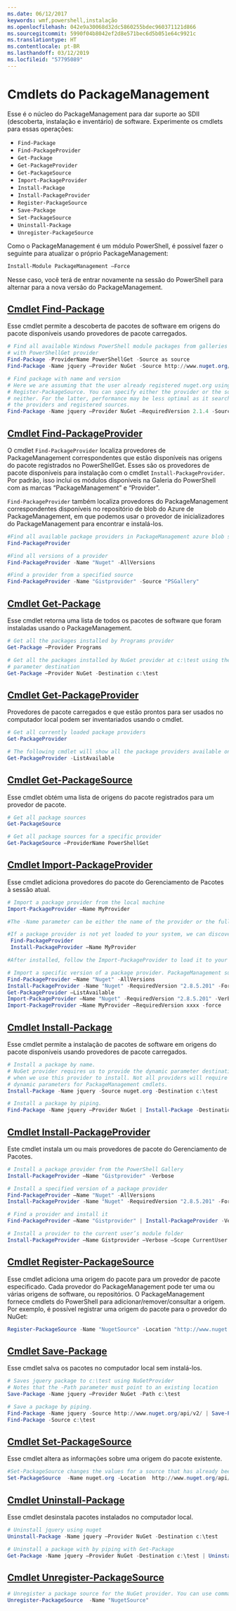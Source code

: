 ```yaml
---
ms.date: 06/12/2017
keywords: wmf,powershell,instalação
ms.openlocfilehash: 042e9a30068d32dc5860255bdec960371121d866
ms.sourcegitcommit: 5990f04b8042ef2d8e571bec6d5b051e64c9921c
ms.translationtype: HT
ms.contentlocale: pt-BR
ms.lasthandoff: 03/12/2019
ms.locfileid: "57795089"
---
```

# <a name="packagemanagement-cmdlets"></a>Cmdlets do PackageManagement

Esse é o núcleo do PackageManagement para dar suporte ao SDII (descoberta, instalação e inventário) de software. Experimente os cmdlets para essas operações:

- `Find-Package`
- `Find-PackageProvider`
- `Get-Package`
- `Get-PackageProvider`
- `Get-PackageSource`
- `Import-PackageProvider`
- `Install-Package`
- `Install-PackageProvider`
- `Register-PackageSource`
- `Save-Package`
- `Set-PackageSource`
- `Uninstall-Package`
- `Unregister-PackageSource`

Como o PackageManagement é um módulo PowerShell, é possível fazer o seguinte para atualizar o próprio PackageManagement:

```powershell
Install-Module PackageManagement –Force
```

Nesse caso, você terá de entrar novamente na sessão do PowerShell para alternar para a nova versão do PackageManagement.

## <a name="find-package-cmdletpowershellmodulepackagemanagementfind-package"></a>[Cmdlet Find-Package](/powershell/module/PackageManagement/Find-Package)

Esse cmdlet permite a descoberta de pacotes de software em origens do pacote disponíveis usando provedores de pacote carregados.

```powershell
# Find all available Windows PowerShell module packages from galleries registered
# with PowerShellGet provider
Find-Package -ProviderName PowerShellGet -Source as source
Find-Package -Name jquery –Provider NuGet -Source http://www.nuget.org/api/v2/

# Find package with name and version
# Here we are assuming that the user already registered nuget.org using
# Register-PackageSource. You can specify either the provider or the source, or
# neither. For the latter, performance may be less optimal as it searches through all
# the providers and registered sources.
Find-Package -Name jquery –Provider NuGet –RequiredVersion 2.1.4 -Source nuget.org
```

## <a name="find-packageprovider-cmdletpowershellmodulepackagemanagementfind-packageprovider"></a>[Cmdlet Find-PackageProvider](/powershell/module/PackageManagement/Find-PackageProvider)

O cmdlet `Find-PackageProvider` localiza provedores de PackageManagement correspondentes que estão disponíveis nas origens do pacote registrados no PowerShellGet. Esses são os provedores de pacote disponíveis para instalação com o cmdlet `Install-PackageProvider`. Por padrão, isso inclui os módulos disponíveis na Galeria do PowerShell com as marcas “PackageManagement” e “Provider”.

`Find-PackageProvider` também localiza provedores do PackageManagement correspondentes disponíveis no repositório de blob do Azure de PackageManagement, em que podemos usar o provedor de inicializadores do PackageManagement para encontrar e instalá-los.

```powershell
#Find all available package providers in PackageManagement azure blob store as well as in PowerShellGallery.com
Find-PackageProvider

#Find all versions of a provider
Find-PackageProvider -Name "Nuget" -AllVersions

#Find a provider from a specified source
Find-PackageProvider -Name "Gistprovider" -Source "PSGallery"
```

## <a name="get-package-cmdletpowershellmodulepackagemanagementget-package"></a>[Cmdlet Get-Package](/powershell/module/PackageManagement/Get-Package)

Esse cmdlet retorna uma lista de todos os pacotes de software que foram instaladas usando o PackageManagement.

```powershell
# Get all the packages installed by Programs provider
Get-Package –Provider Programs

# Get all the packages installed by NuGet provider at c:\test using the dynamic
# parameter destination
Get-Package –Provider NuGet -Destination c:\test
```

## <a name="get-packageprovider-cmdletpowershellmodulepackagemanagementget-packageprovider"></a>[Cmdlet Get-PackageProvider](/powershell/module/PackageManagement/Get-PackageProvider)

Provedores de pacote carregados e que estão prontos para ser usados no computador local podem ser inventariados usando o cmdlet.

```powershell
# Get all currently loaded package providers
Get-PackageProvider

# The following cmdlet will show all the package providers available on the machine (including those that are not loaded):
Get-PackageProvider -ListAvailable
```

## <a name="get-packagesource-cmdletpowershellmodulepackagemanagementget-packagesource"></a>[Cmdlet Get-PackageSource](/powershell/module/PackageManagement/Get-PackageSource)

Esse cmdlet obtém uma lista de origens do pacote registrados para um provedor de pacote.

```powershell
# Get all package sources
Get-PackageSource

# Get all package sources for a specific provider
Get-PackageSource –ProviderName PowerShellGet
```

## <a name="import-packageprovider-cmdletpowershellmodulepackagemanagementimport-packageprovider"></a>[Cmdlet Import-PackageProvider](/powershell/module/PackageManagement/Import-PackageProvider)

Esse cmdlet adiciona provedores do pacote do Gerenciamento de Pacotes à sessão atual.

```powershell
# Import a package provider from the local machine
Import-PackageProvider –Name MyProvider

#The -Name parameter can be either the name of the provider or the full path to the provider. Currently, we support .dll, .exe and.psm1 for the full path case. If the name of the provider is used for the -Name parameter, then additional version parameters such as -RequiredVersion, -MinimumVersion and -MaximumVersion may be specified. Otherwise, the latest version of the provider will be imported.

#If a package provider is not yet loaded to your system, we can discover and install on-demand. You can use explicit discovery and install cmdlets to do so:
 Find-PackageProvider
 Install-PackageProvider –Name MyProvider

#After installed, follow the Import-PackageProvider to load it to your system.

# Import a specific version of a package provider. PackageManagement supports installations of multiple versions of a package provider using PackageProvider cmdlets (not by bootstrapper provider). You can install another version of a package provider given that you already have one up running by:
Find-PackageProvider –Name "Nuget" -AllVersions
Install-PackageProvider -Name "Nuget" -RequiredVersion "2.8.5.201" -Force
Get-PackageProvider –ListAvailable
Import-PackageProvider –Name "Nuget" -RequiredVersion "2.8.5.201" -Verbose
Import-PackageProvider –Name MyProvider –RequiredVersion xxxx -force
```

## <a name="install-package-cmdletpowershellmodulepackagemanagementinstall-package"></a>[Cmdlet Install-Package](/powershell/module/PackageManagement/Install-Package)

Esse cmdlet permite a instalação de pacotes de software em origens do pacote disponíveis usando provedores de pacote carregados.

```powershell
# Install a package by name.
# NuGet provider requires us to provide the dynamic parameter destination path
# when we use this provider to install. Not all providers will require you to supply
# dynamic parameters for PackageManagement cmdlets.
Install-Package -Name jquery -Source nuget.org -Destination c:\test

# Install a package by piping.
Find-Package -Name jquery –Provider NuGet | Install-Package -Destination c:\test
```

## <a name="install-packageprovider-cmdletpowershellmodulepackagemanagementinstall-packageprovider"></a>[Cmdlet Install-PackageProvider](/powershell/module/PackageManagement/Install-PackageProvider)

Este cmdlet instala um ou mais provedores de pacote do Gerenciamento de Pacotes.

```powershell
# Install a package provider from the PowerShell Gallery
Install-PackageProvider –Name "Gistprovider" -Verbose

# Install a specified version of a package provider
Find-PackageProvider –Name "Nuget" -AllVersions
Install-PackageProvider -Name "Nuget" -RequiredVersion "2.8.5.201" -Force

# Find a provider and install it
Find-PackageProvider –Name "Gistprovider" | Install-PackageProvider -Verbose

# Install a provider to the current user’s module folder
Install-PackageProvider –Name Gistprovider –Verbose –Scope CurrentUser
```

## <a name="register-packagesource-cmdletpowershellmodulepackagemanagementregister-packagesource"></a>[Cmdlet Register-PackageSource](/powershell/module/PackageManagement/Register-PackageSource)

Esse cmdlet adiciona uma origem do pacote para um provedor de pacote especificado.
Cada provedor do PackageManagement pode ter uma ou várias origens de software, ou repositórios. O PackageManagement fornece cmdlets do PowerShell para adicionar/remover/consultar a origem. Por exemplo, é possível registrar uma origem do pacote para o provedor do NuGet:

```powershell
Register-PackageSource -Name "NugetSource" -Location "http://www.nuget.org/api/v2" –ProviderName nuget
```

## <a name="save-package-cmdletpowershellmodulepackagemanagementsave-package"></a>[Cmdlet Save-Package](/powershell/module/PackageManagement/Save-Package)

Esse cmdlet salva os pacotes no computador local sem instalá-los.

```powershell
# Saves jquery package to c:\test using NuGetProvider
# Notes that the -Path parameter must point to an existing location
Save-Package -Name jquery –Provider NuGet -Path c:\test

# Save a package by piping.
Find-Package -Name jquery -Source http://www.nuget.org/api/v2/ | Save-Package -Path c:\test
Find-Package -Source c:\test
```

## <a name="set-packagesource-cmdletpowershellmodulepackagemanagementset-packagesource"></a>[Cmdlet Set-PackageSource](/powershell/module/PackageManagement/Set-PackageSource)

Esse cmdlet altera as informações sobre uma origem do pacote existente.

```powershell
#Set-PackageSource changes the values for a source that has already been registered by running the Register-PackageSource cmdlet. By #running Set-PackageSource, you can change the source name and location.
Set-PackageSource  -Name nuget.org -Location  http://www.nuget.org/api/v2 -NewName nuget2 -NewLocation https://www.nuget.org/api/v2
```

## <a name="uninstall-package-cmdletpowershellmodulepackagemanagementuninstall-package"></a>[Cmdlet Uninstall-Package](/powershell/module/PackageManagement/Uninstall-Package)

Esse cmdlet desinstala pacotes instalados no computador local.

```powershell
# Uninstall jquery using nuget
Uninstall-Package -Name jquery –Provider NuGet -Destination c:\test

# Uninstall a package with by piping with Get-Package
Get-Package -Name jquery –Provider NuGet -Destination c:\test | Uninstall-Package
```

## <a name="unregister-packagesource-cmdletpowershellmodulepackagemanagementunregister-packagesource"></a>[Cmdlet Unregister-PackageSource](/powershell/module/PackageManagement/Unregister-PackageSource)

```powershell
# Unregister a package source for the NuGet provider. You can use command Unregister-PackageSource, to disconnect with a repository, and Get-PackageSource, to discover what the repositories are associated with that provider.
Unregister-PackageSource  -Name "NugetSource"
```